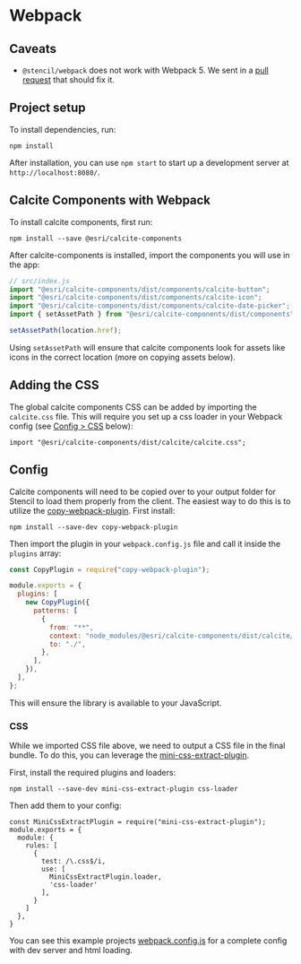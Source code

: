 # Webpack

## Caveats

- `@stencil/webpack` does not work with Webpack 5. We sent in a [pull request](https://github.com/ionic-team/stencil-webpack/pull/9) that should fix it.


## Project setup

To install dependencies, run:

```
npm install
```

After installation, you can use `npm start` to start up a development server at `http://localhost:8080/`.

## Calcite Components with Webpack

To install calcite components, first run:

```
npm install --save @esri/calcite-components
```

After calcite-components is installed, import the components you will use in the app:

```js
// src/index.js
import "@esri/calcite-components/dist/components/calcite-button";
import "@esri/calcite-components/dist/components/calcite-icon";
import "@esri/calcite-components/dist/components/calcite-date-picker";
import { setAssetPath } from "@esri/calcite-components/dist/components";

setAssetPath(location.href);
```

Using `setAssetPath` will ensure that calcite components look for assets like icons in the correct location (more on copying assets below).

## Adding the CSS

The global calcite components CSS can be added by importing the `calcite.css` file. This will require you set up a css loader in your Webpack config (see [Config > CSS](#css) below):

```
import "@esri/calcite-components/dist/calcite/calcite.css";
```

## Config

Calcite components will need to be copied over to your output folder for Stencil to load them properly from the client. The easiest way to do this is to utilize the [copy-webpack-plugin](https://webpack.js.org/plugins/copy-webpack-plugin/). First install:

```
npm install --save-dev copy-webpack-plugin
```

Then import the plugin in your `webpack.config.js` file and call it inside the `plugins` array:

```js
const CopyPlugin = require("copy-webpack-plugin");

module.exports = {
  plugins: [
    new CopyPlugin({
      patterns: [
        {
          from: "**",
          context: "node_modules/@esri/calcite-components/dist/calcite/",
          to: "./",
        },
      ],
    }),
  ],
};
```

This will ensure the library is available to your JavaScript.

### CSS

While we imported CSS file above, we need to output a CSS file in the final bundle. To do this, you can leverage the [mini-css-extract-plugin](https://webpack.js.org/plugins/mini-css-extract-plugin/).

First, install the required plugins and loaders:

```
npm install --save-dev mini-css-extract-plugin css-loader
```

Then add them to your config:

```
const MiniCssExtractPlugin = require("mini-css-extract-plugin");
module.exports = {
  module: {
    rules: [
      {
        test: /\.css$/i,
        use: [
          MiniCssExtractPlugin.loader,
          'css-loader'
        ],
      }
    ]
  },
}
```

You can see this example projects [webpack.config.js](./webpack.config.js) for a complete config with dev server and html loading.
